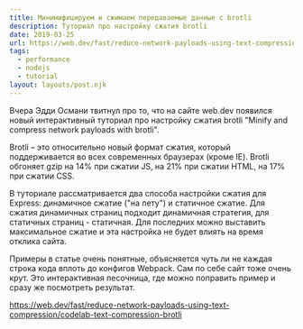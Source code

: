 ```yaml
---
title: Минимифицируем и сжимаем передаваемые данные с brotli
description: Туториал про настройку сжатия brotli
date: 2019-03-25
url: https://web.dev/fast/reduce-network-payloads-using-text-compression/codelab-text-compression-brotli
tags:
  - performance
  - nodejs
  - tutorial
layout: layouts/post.njk
---
```

Вчера Эдди Османи твитнул про то, что на сайте web.dev появился новый интерактивный туториал про настройку сжатия brotli "Minify and compress network payloads with brotli".

Brotli – это относительно новый формат сжатия, который поддерживается во всех современных браузерах (кроме IE). Brotli обгоняет gzip на 14% при сжатии JS, на 21% при сжатии HTML, на 17% при сжатии CSS.

В туториале рассматривается два способа настройки сжатия для Express: динамичное сжатие ("на лету") и статичное сжатие. Для сжатия динамичных страниц подходит динамичная стратегия, для статичных страниц - статичная. Для последних можно выставить максимальное сжатие и эта настройка не будет влиять на время отклика сайта.

Примеры в статье очень понятные, объясняется чуть ли не каждая строка кода вплоть до конфигов Webpack. Сам по себе сайт тоже очень крут. Это интерактивная песочница, где можно поправить пример и сразу же посмотреть результат.

https://web.dev/fast/reduce-network-payloads-using-text-compression/codelab-text-compression-brotli 
